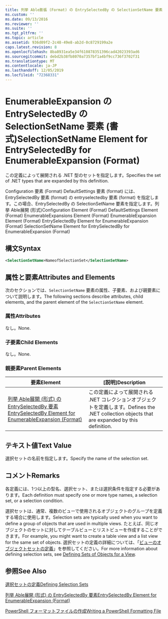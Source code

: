 ```yaml
---
title: 列挙 Able膨張 (Format) の EntrySelectedBy の SelectionSetName 要素 |Microsoft Docs
ms.custom: ''
ms.date: 09/13/2016
ms.reviewer: ''
ms.suite: ''
ms.tgt_pltfrm: ''
ms.topic: article
ms.assetid: 936d09f2-2c48-49e8-ab2d-0c8729199a2e
caps.latest.revision: 8
ms.openlocfilehash: 8ba8931ea5e34f610878351396cad42023393ad6
ms.sourcegitcommit: debd2b38fb8070a7357bf1a4bf9cc736f3702f31
ms.translationtype: MT
ms.contentlocale: ja-JP
ms.lasthandoff: 12/05/2019
ms.locfileid: "72368331"
---
```

# <a name="selectionsetname-element-for-entryselectedby-for-enumerableexpansion-format"></a><span data-ttu-id="e8b28-102">EnumerableExpansion の EntrySelectedBy の SelectionSetName 要素 (書式)</span><span class="sxs-lookup"><span data-stu-id="e8b28-102">SelectionSetName Element for EntrySelectedBy for EnumerableExpansion (Format)</span></span>

<span data-ttu-id="e8b28-103">この定義によって展開される .NET 型のセットを指定します。</span><span class="sxs-lookup"><span data-stu-id="e8b28-103">Specifies the set of .NET types that are expanded by this definition.</span></span>

<span data-ttu-id="e8b28-104">Configuration 要素 (Format) DefaultSettings 要素 (format) には、EntrySelectedBy 要素 (format) の entryselectedby 要素 (format) を指定します。この場合、EntrySelectedBy の SelectionSetName 要素を指定します。列挙 Able展開 (形式)</span><span class="sxs-lookup"><span data-stu-id="e8b28-104">Configuration Element (Format) DefaultSettings Element (Format) EnumerableExpansions Element (Format) EnumerableExpansion Element (Format) EntrySelectedBy Element for EnumerableExpansion (Format) SelectionSetName Element for EntrySelectedBy for EnumerableExpansion (Format)</span></span>

## <a name="syntax"></a><span data-ttu-id="e8b28-105">構文</span><span class="sxs-lookup"><span data-stu-id="e8b28-105">Syntax</span></span>

```xml
<SelectionSetName>NameofSelectionSet</SelectionSetName>

```

## <a name="attributes-and-elements"></a><span data-ttu-id="e8b28-106">属性と要素</span><span class="sxs-lookup"><span data-stu-id="e8b28-106">Attributes and Elements</span></span>

<span data-ttu-id="e8b28-107">次のセクションでは、`SelectionSetName` 要素の属性、子要素、および親要素について説明します。</span><span class="sxs-lookup"><span data-stu-id="e8b28-107">The following sections describe attributes, child elements, and the parent element of the `SelectionSetName` element.</span></span>

### <a name="attributes"></a><span data-ttu-id="e8b28-108">属性</span><span class="sxs-lookup"><span data-stu-id="e8b28-108">Attributes</span></span>

<span data-ttu-id="e8b28-109">なし。</span><span class="sxs-lookup"><span data-stu-id="e8b28-109">None.</span></span>

### <a name="child-elements"></a><span data-ttu-id="e8b28-110">子要素</span><span class="sxs-lookup"><span data-stu-id="e8b28-110">Child Elements</span></span>

<span data-ttu-id="e8b28-111">なし。</span><span class="sxs-lookup"><span data-stu-id="e8b28-111">None.</span></span>

### <a name="parent-elements"></a><span data-ttu-id="e8b28-112">親要素</span><span class="sxs-lookup"><span data-stu-id="e8b28-112">Parent Elements</span></span>

|<span data-ttu-id="e8b28-113">要素</span><span class="sxs-lookup"><span data-stu-id="e8b28-113">Element</span></span>|<span data-ttu-id="e8b28-114">[説明]</span><span class="sxs-lookup"><span data-stu-id="e8b28-114">Description</span></span>|
|-------------|-----------------|
|[<span data-ttu-id="e8b28-115">列挙 Able展開 (形式) の EntrySelectedBy 要素</span><span class="sxs-lookup"><span data-stu-id="e8b28-115">EntrySelectedBy Element for EnumerableExpansion (Format)</span></span>](./entryselectedby-element-for-enumerableexpansion-format.md)|<span data-ttu-id="e8b28-116">この定義によって展開される .NET コレクションオブジェクトを定義します。</span><span class="sxs-lookup"><span data-stu-id="e8b28-116">Defines the .NET collection objects that are expanded by this definition.</span></span>|

## <a name="text-value"></a><span data-ttu-id="e8b28-117">テキスト値</span><span class="sxs-lookup"><span data-stu-id="e8b28-117">Text Value</span></span>

<span data-ttu-id="e8b28-118">選択セットの名前を指定します。</span><span class="sxs-lookup"><span data-stu-id="e8b28-118">Specify the name of the selection set.</span></span>

## <a name="remarks"></a><span data-ttu-id="e8b28-119">コメント</span><span class="sxs-lookup"><span data-stu-id="e8b28-119">Remarks</span></span>

<span data-ttu-id="e8b28-120">各定義には、1つ以上の型名、選択セット、または選択条件を指定する必要があります。</span><span class="sxs-lookup"><span data-stu-id="e8b28-120">Each definition must specify one or more type names, a selection set, or a selection condition.</span></span>

<span data-ttu-id="e8b28-121">選択セットは、通常、複数のビューで使用されるオブジェクトのグループを定義する場合に使用します。</span><span class="sxs-lookup"><span data-stu-id="e8b28-121">Selection sets are typically used when you want to define a group of objects that are used in multiple views.</span></span> <span data-ttu-id="e8b28-122">たとえば、同じオブジェクトのセットに対してテーブルビューとリストビューを作成することができます。</span><span class="sxs-lookup"><span data-stu-id="e8b28-122">For example, you might want to create a table view and a list view for the same set of objects.</span></span> <span data-ttu-id="e8b28-123">選択セットの定義の詳細については、「[ビューのオブジェクトセットの定義](./defining-selection-sets.md)」を参照してください。</span><span class="sxs-lookup"><span data-stu-id="e8b28-123">For more information about defining selection sets, see [Defining Sets of Objects for a View](./defining-selection-sets.md).</span></span>

## <a name="see-also"></a><span data-ttu-id="e8b28-124">参照</span><span class="sxs-lookup"><span data-stu-id="e8b28-124">See Also</span></span>

[<span data-ttu-id="e8b28-125">選択セットの定義</span><span class="sxs-lookup"><span data-stu-id="e8b28-125">Defining Selection Sets</span></span>](./defining-selection-sets.md)

[<span data-ttu-id="e8b28-126">列挙 Able展開 (形式) の EntrySelectedBy 要素</span><span class="sxs-lookup"><span data-stu-id="e8b28-126">EntrySelectedBy Element for EnumerableExpansion (Format)</span></span>](./entryselectedby-element-for-enumerableexpansion-format.md)

[<span data-ttu-id="e8b28-127">PowerShell フォーマットファイルの作成</span><span class="sxs-lookup"><span data-stu-id="e8b28-127">Writing a PowerShell Formatting File</span></span>](./writing-a-powershell-formatting-file.md)
